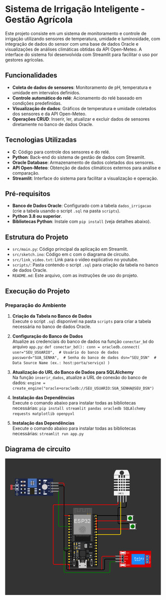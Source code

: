 # Sistema de Irrigação Inteligente - Gestão Agrícola

Este projeto consiste em um sistema de monitoramento e controle de irrigação utilizando sensores de temperatura, umidade e luminosidade, com integração de dados do sensor com uma base de dados Oracle e visualizações de análises climáticas obtidas da API Open-Meteo. A interface do sistema foi desenvolvida com Streamlit para facilitar o uso por gestores agrícolas.

## Funcionalidades

- **Coleta de dados de sensores**: Monitoramento de pH, temperatura e umidade em intervalos definidos.
- **Controle automático do relé**: Acionamento do relé baseado em condições predefinidas.
- **Visualização de dados**: Gráficos de temperatura e umidade coletados dos sensores e da API Open-Meteo.
- **Operações CRUD**: Inserir, ler, atualizar e excluir dados de sensores diretamente no banco de dados Oracle.

## Tecnologias Utilizadas

- **C**: Código para controle dos sensores e do relé.
- **Python**: Back-end do sistema de gestão de dados com Streamlit.
- **Oracle Database**: Armazenamento de dados coletados dos sensores.
- **API Open-Meteo**: Obtenção de dados climáticos externos para análise e comparação.
- **Streamlit**: Interface do sistema para facilitar a visualização e operação.

## Pré-requisitos

- **Banco de Dados Oracle**: Configurado com a tabela `dados_irrigacao` (crie a tabela usando o script `.sql` na pasta `scripts`).
- **Python 3.8 ou superior**.
- **Bibliotecas Python**: Instale com `pip install` (veja detalhes abaixo).

## Estrutura do Projeto

- `src/main.py`: Código principal da aplicação em Streamlit.
- `src/sketch.ino`: Código em c com o diagrama de circuito.
- `src/link_video.txt`: Link para o video explicativo no youtube.
- `scripts/`: Pasta contendo o script `.sql` para criação da tabela no banco de dados Oracle.
- `README.md`: Este arquivo, com as instruções de uso do projeto.

## Execução do Projeto

### Preparação do Ambiente

1. **Criação da Tabela no Banco de Dados**  
   Execute o script `.sql` disponível na pasta `scripts` para criar a tabela necessária no banco de dados Oracle.

2. **Configuração do Banco de Dados**  
   Atualize as credenciais do banco de dados na função `conectar_bd` do arquivo `app.py`:
   `def conectar_bd():
       conn = oracledb.connect(
           user="SEU_USUARIO",  # Usuário do banco de dados
           password="SUA_SENHA",  # Senha do banco de dados
           dsn="SEU_DSN"  # Data Source Name (ex.: host:porta/serviço)
       )`

3. **Atualização do URL do Banco de Dados para SQLAlchemy**  
   Na função `inserir_dados`, atualize a URL de conexão do banco de dados:
   `engine = create_engine("oracle+oracledb://SEU_USUARIO:SUA_SENHA@SEU_DSN")`
   
4. **Instalação das Dependências**  
   Execute o comando abaixo para instalar todas as bibliotecas necessárias:
   `pip install streamlit pandas oracledb SQLAlchemy requests matplotlib openpyxl`

4. **Instalação das Dependências**  
   Execute o comando abaixo para instalar todas as bibliotecas necessárias:
   `streamlit run app.py`

## Diagrama de circuito
![Esquema de Conexão dos Sensores](imagens/diagrama-circuito.png)